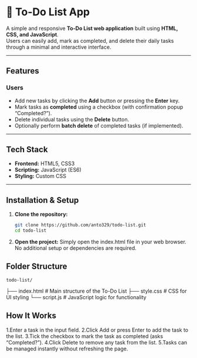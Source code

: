 # 📝 To-Do List App

A simple and responsive **To-Do List web application** built using **HTML, CSS, and JavaScript**.  
Users can easily add, mark as completed, and delete their daily tasks through a minimal and interactive interface.

---

## Features

### Users
- Add new tasks by clicking the **Add** button or pressing the **Enter** key.
- Mark tasks as **completed** using a checkbox (with confirmation popup “Completed?”).
- Delete individual tasks using the **Delete** button.
- Optionally perform **batch delete** of completed tasks (if implemented).

---

## Tech Stack

- **Frontend:** HTML5, CSS3  
- **Scripting:** JavaScript (ES6)  
- **Styling:** Custom CSS  

---

## Installation & Setup

1. **Clone the repository:**
   ```bash
   git clone https://github.com/anto329/todo-list.git
   cd todo-list

2.  **Open the project:**
    Simply open the index.html file in your web browser.
    No additional setup or dependencies are required.


## Folder Structure
    todo-list/
├── index.html     # Main structure of the To-Do List
├── style.css      # CSS for UI styling
└── script.js      # JavaScript logic for functionality

## How It Works

   1.Enter a task in the input field.
   2.Click Add or press Enter to add the task to the list.
   3.Tick the checkbox to mark the task as completed (asks “Completed?”).
   4.Click Delete to remove any task from the list.
   5.Tasks can be managed instantly without refreshing the page.



